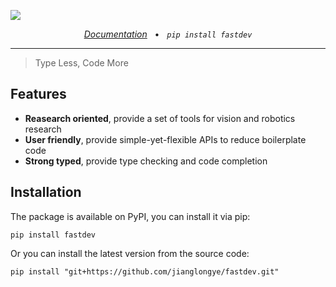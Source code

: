 ![](https://fastdev.jianglongye.com/_static/logo.svg)

<p align="center">
    <em><a href="https://fastdev.jianglongye.com">Documentation</a></em>
    &nbsp;&nbsp;&bull;&nbsp;&nbsp;
    <em><code>pip install fastdev</code></em>
</p>

---

> Type Less, Code More

## Features

- **Reasearch oriented**, provide a set of tools for vision and robotics research
- **User friendly**, provide simple-yet-flexible APIs to reduce boilerplate code
- **Strong typed**, provide type checking and code completion

## Installation

The package is available on PyPI, you can install it via pip:

```shell
pip install fastdev
```

Or you can install the latest version from the source code:

```shell
pip install "git+https://github.com/jianglongye/fastdev.git"
```
